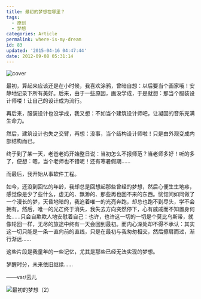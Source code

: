 ```yaml
---
title: 最初的梦想在哪里？
tags:
  - 原创
  - 梦想
categories: Article
permalink: where-is-my-dream
id: 83
updated: '2015-04-16 04:47:44'
date: 2012-09-08 05:31:14
---
```


![cover](https://cat.yufan.me/cats/010848KMZ.jpg)

最初，算起来应该还是在小时候，我喜欢涂鸦，曾暗自想：以后要当个画家哦！安静地记录下所有美好。后来，由于一些原因，画没学成，于是就想：那当个服装设计师喽！让自己的设计成为流行。

<!--more-->

再后来，服装设计也没学成，我又想：不如当个建筑设计师吧，让凝固的音乐充满生命力。

然后，建筑设计也失之交臂，再想：没事，当个结构设计师啦！只是由外观变成内部结构而已。

终于到了某一天，老爸老妈开始整日说：当初怎么不报师范？当老师多好！听的多了，便想：嗯，当个老师也不错呢！还有寒暑假期……

而最后，我开始从事软件工程。

如今，还没到回忆的年龄，我却总是回想起那些曾经的梦想，然后心便生生地疼，感觉像是少了些什么，虚无的、飘渺的、那些再也回不来的东西。恍惚间如同做了一个漫长的梦，天昏地暗的，我追着唯一的光亮奔跑，却总也跑不到尽头，学不会拥有。然后，唯一的光芒终于消失，我失去方向突然停下，心有戚戚而不知置身何处……只会自欺欺人地安慰着自己：也许，也许这一切的一切是个莫比乌斯带，就像轮回一样，无尽的旅途中终有一天会回到最初。而内心深处却不得不承认：其实这一切只能是一条一直向前的直线，只是在最初与我匆匆相交，然后擦肩而过，渐行渐远……

这些片段是我童年的一些记忆，尤其是那些已经无法实现的梦想。

梦醒时分，未来依旧继续……

——var/云儿

![最初的梦想（2）](https://cat.yufan.me/cats/010848Q14.jpg)
